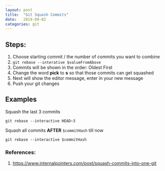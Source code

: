 ```yaml
---
layout: post
title:  "Git Squash Commits"
date:   2019-09-02
categories: git
---
```


## Steps:
1. Choose starting commit / the number of commits you want to combine
2. `git rebase --interative $valueFromAbove`
3. Commits will be shown in the order: Oldest First
3. Change the word **pick** to **s** so that those commits can get squashed
4. Next will show the editor message, enter in your new message
5. Push your git changes

## Examples
Squash the last 3 commits
```
git rebase --interactive HEAD~3
```

Squash all commits **AFTER** `$commitHash` till now
```
git rebase --interactive $commitHash
```

### References:
1. https://www.internalpointers.com/post/squash-commits-into-one-git
